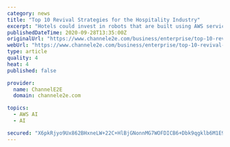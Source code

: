 ```yaml
---
category: news
title: "Top 10 Revival Strategies for the Hospitality Industry"
excerpt: "Hotels could invest in robots that are built using AWS services such as SageMaker, Rekognition, RoboMaker, etc. that enable highly scalable and accurate delivery bots. Examples of food delivery robots that are currently in use in the industry are Starship ..."
publishedDateTime: 2020-09-28T13:35:00Z
originalUrl: "https://www.channele2e.com/business/enterprise/top-10-revival-strategies-for-the-hospitality-industry/"
webUrl: "https://www.channele2e.com/business/enterprise/top-10-revival-strategies-for-the-hospitality-industry/"
type: article
quality: 4
heat: 4
published: false

provider:
  name: ChannelE2E
  domain: channele2e.com

topics:
  - AWS AI
  - AI

secured: "X6pkRjyo9Ux862BHxneLW+22C+HlBjGNonnMG7WOFDICB6+Dbk9qgklb6M1E9+wXZ5EAmYgZRrzfw7P9p7JQ9OdzeOnpiHSWltMuHk/AS71c7U16p2jgBYuhpzZMDg9MKpcYKpEBKsmnOlqMPx97m09mOpGmoOV6ZIKqer6SUkH5y9ZkTnTZBzbMYsnDNfHrLb8waS0AeAuHzvUzoVoP9LjmZE2EY6zpoaMUseySihNFFrS5t3UtSJ84sntB/Svkj4Htm7u0AFemaLreW1FA16YXFyMUKQfUOARD2k+w1+up5n7jBBDmK549vb8vuXJla6vxY7pvv/UEiV1KFIrxXp2SoXd0XaVKaweROhdIzF0=;o7mAnCsp+Q005f+V6Qpo5Q=="
---
```


